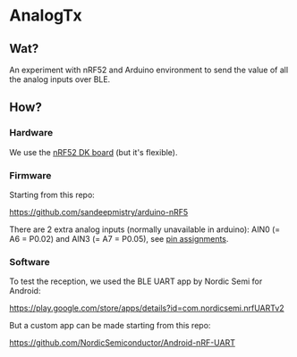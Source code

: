 # AnalogTx

## Wat?

An experiment with nRF52 and Arduino environment to send the value of all the
analog inputs over BLE.


## How?


### Hardware

We use the [nRF52 DK board](http://infocenter.nordicsemi.com/index.jsp?topic=%2Fcom.nordic.infocenter.nrf52%2Fdita%2Fnrf52%2Fdevelopment%2Fnrf52_dev_kit%2Fhw_drawings_v1.0.html&cp=2_2_2_5_0)
(but it's flexible).


### Firmware

Starting from this repo:

https://github.com/sandeepmistry/arduino-nRF5

There are 2 extra analog inputs (normally unavailable in arduino): AIN0 (= A6 = P0.02) and AIN3 (= A7 = P0.05), see [pin assignments](http://infocenter.nordicsemi.com/index.jsp?topic=%2Fcom.nordic.infocenter.nrf52832.ps.v1.1%2Fpin.html&cp=2_2_0_3&anchor=pin_assign).



### Software

To test the reception, we used the BLE UART app by Nordic Semi for Android:

https://play.google.com/store/apps/details?id=com.nordicsemi.nrfUARTv2

But a custom app can be made starting from this repo:

https://github.com/NordicSemiconductor/Android-nRF-UART

